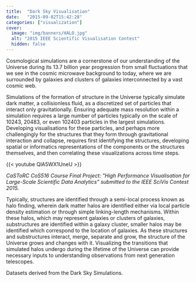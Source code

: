 ```yaml
---
title:  "Dark Sky Visualisation"
date:   "2015-09-02T15:42:28"
categories: ["visualization"]
cover:
  image: "img/banners/HALO.jpg"
  alt: "2015 IEEE Scientific Visualisation Contest"
  hidden: false
---
```



Cosmological simulations are a cornerstone of our understanding of the Universe during its 13.7 billion year progression from small fluctuations that we see in the cosmic microwave background to today, where we are surrounded by galaxies and clusters of galaxies interconnected by a vast cosmic web.

Simulations of the formation of structure in the Universe typically simulate dark matter, a collisionless fluid, as a discretized set of particles that interact only gravitationally. Ensuring adequate mass resolution within a simulation requires a large number of particles typically on the scale of 10243, 20483, or even 102403 particles in the largest simulations. Developing visualisations for these particles, and perhaps more challengingly for the structures that they form through gravitational interaction and collapse, requires first identifying the structures, developing spatial or informatics representations of the components or the structures themselves, and then correlating these visualizations across time steps.

{{< youtube QlA5WX1UneU >}}

_CaSToRC CoS516 Course Final Project: "High Performance Visualisation for Large-Scale Scientific Data Analytics" submitted to the IEEE SciVis Contest 2015._

Typically, structures are identified through a semi-local process known as halo finding, wherein dark matter halos are identified either via local particle density estimation or through simple linking-length mechanisms. Within these halos, which may represent galaxies or clusters of galaxies, substructures are identified within a galaxy cluster, smaller halos may be identified which correspond to the location of galaxies. As these structures and substructures interact, merge, separate and grow, the structure of the Universe grows and changes with it. Visualizing the transitions that simulated halos undergo during the lifetime of the Universe can provide necessary inputs to understanding observations from next generation telescopes.

Datasets derived from the Dark Sky Simulations.

